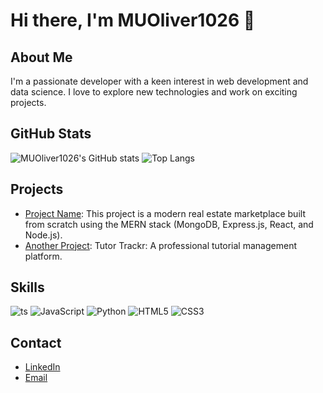 # Hi there, I'm MUOliver1026 👋

## About Me
I'm a passionate developer with a keen interest in web development and data science. I love to explore new technologies and work on exciting projects.

## GitHub Stats
![MUOliver1026's GitHub stats](https://github-readme-stats.vercel.app/api?username=MUOliver1026&show_icons=true&theme=radical)
![Top Langs](https://github-readme-stats.vercel.app/api/top-langs/?username=MUOliver1026&layout=compact&theme=radical)

## Projects
- [Project Name](https://github.com/MUOliver1026/EstateEase): This project is a modern real estate marketplace built from scratch using the MERN stack (MongoDB, Express.js, React, and Node.js).
- [Another Project](https://github.com/MUOliver1026/tutor_management_platform): Tutor Trackr: A professional tutorial management platform.

## Skills
![ts](https://badgen.net/badge/-/TypeScript/blue?icon=typescript&label)
![JavaScript](https://img.shields.io/badge/-JavaScript-yellow?style=flat&logo=javascript)
![Python](https://img.shields.io/badge/-Python-blue?style=flat&logo=python)
![HTML5](https://img.shields.io/badge/-HTML5-orange?style=flat&logo=html5)
![CSS3](https://img.shields.io/badge/-CSS3-blue?style=flat&logo=css3)

## Contact
- [LinkedIn](https://www.linkedin.com/in/yuanming-wu-094b40232/)
- [Email](mailto:yuanming.oliver.wu@gmail.com)
